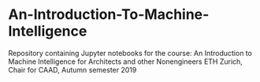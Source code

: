 # An-Introduction-To-Machine-Intelligence
Repository containing Jupyter notebooks for the course: An Introduction to Machine Intelligence for Architects and other Nonengineers ETH Zurich, Chair for CAAD, Autumn semester 2019
